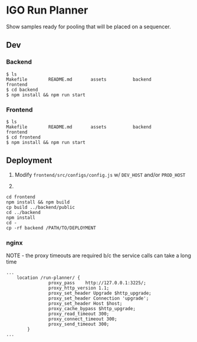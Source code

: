 # IGO Run Planner

Show samples ready for pooling that will be placed on a sequencer.

## Dev
### Backend
```
$ ls
Makefile        README.md       assets          backend         frontend
$ cd backend
$ npm install && npm run start
```

### Frontend
```
$ ls
Makefile        README.md       assets          backend         frontend
$ cd frontend
$ npm install && npm run start
```

## Deployment
1. Modify `frontend/src/configs/config.js` w/ `DEV_HOST` and/or `PROD_HOST`

2.
```
cd frontend
npm install && npm build
cp build ../backend/public
cd ../backend
npm install
cd -
cp -rf backend /PATH/TO/DEPLOYMENT 
```

### nginx
NOTE - the proxy timeouts are required b/c the service calls can take a long time
```
...
	location /run-planner/ {
                proxy_pass    http://127.0.0.1:3225/;
                proxy_http_version 1.1;
                proxy_set_header Upgrade $http_upgrade;
                proxy_set_header Connection 'upgrade';
                proxy_set_header Host $host;
                proxy_cache_bypass $http_upgrade;
                proxy_read_timeout 300;
                proxy_connect_timeout 300;
                proxy_send_timeout 300;
        }
...
```
